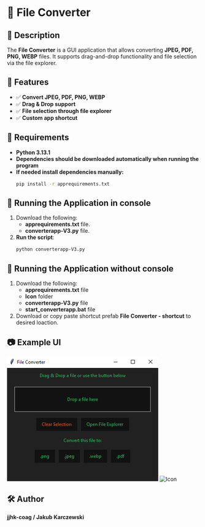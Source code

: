 # 📄 File Converter

## 📌 Description
The **File Converter** is a GUI application that allows converting **JPEG, PDF, PNG, WEBP** files. It supports drag-and-drop functionality and file selection via the file explorer.

## 🎨 Features
- ✅ **Convert JPEG, PDF, PNG, WEBP**
- ✅ **Drag & Drop support**
- ✅ **File selection through file explorer**
- ✅ **Custom app shortcut**

## 🔧 Requirements
- **Python 3.13.1**
- **Dependencies should be downloaded automatically when running the program**
- **If needed install dependencies manually:**
  ```sh
  pip install -r apprequirements.txt
  ```

## 🚀 Running the Application in console
1. Download the following:
    - **apprequirements.txt** file.
    - **converterapp-V3.py** file.
2. **Run the script**:
   ```sh
   python converterapp-V3.py
   ```
   
## 🚀 Running the Application without console
1.  Download the following:
    - **apprequirements.txt** file
    - **Icon** folder
    - **converterapp-V3.py** file
    - **start_converterapp.bat** file
2. Download or copy paste shortcut prefab **File Converter - shortcut** to desired loaction.

## 📷 Example UI
![Screenshot](Media/screenshot3.png)
![Icon](Media/app_icon.jpg)

## 🛠️ Author
**jjhk-coag / Jakub Karczewski**


